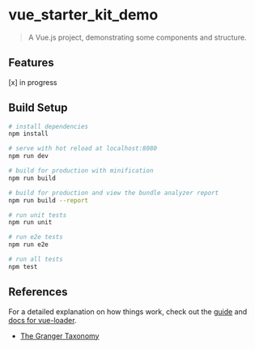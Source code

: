 # vue_starter_kit_demo

> A Vue.js project, demonstrating some components and structure.

## Features

[x] in progress

## Build Setup

```bash
# install dependencies
npm install

# serve with hot reload at localhost:8080
npm run dev

# build for production with minification
npm run build

# build for production and view the bundle analyzer report
npm run build --report

# run unit tests
npm run unit

# run e2e tests
npm run e2e

# run all tests
npm test
```

## References

For a detailed explanation on how things work, check out the [guide](http://vuejs-templates.github.io/webpack/) and [docs for vue-loader](http://vuejs.github.io/vue-loader).

- [The Granger Taxonomy](https://medium.com/bootstart/the-granger-component-taxonomy-24c795fa02fb)
